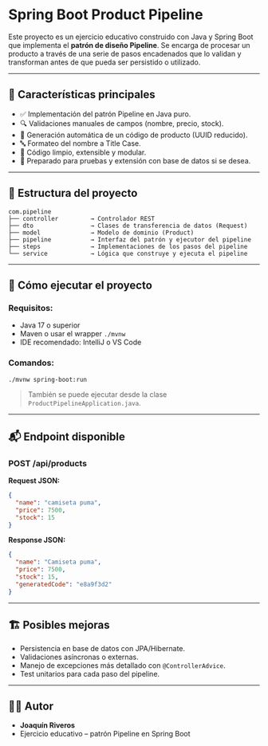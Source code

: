 # Spring Boot Product Pipeline

Este proyecto es un ejercicio educativo construido con Java y Spring Boot que implementa el **patrón de diseño Pipeline**. Se encarga de procesar un producto a través de una serie de pasos encadenados que lo validan y transforman antes de que pueda ser persistido o utilizado.

---

## 📌 Características principales

- ✅ Implementación del patrón Pipeline en Java puro.
- 🔍 Validaciones manuales de campos (nombre, precio, stock).
- 🔐 Generación automática de un código de producto (UUID reducido).
- 🔤 Formateo del nombre a Title Case.
- 🌱 Código limpio, extensible y modular.
- 🧪 Preparado para pruebas y extensión con base de datos si se desea.

---

## 🧩 Estructura del proyecto

```
com.pipeline
├── controller         → Controlador REST
├── dto                → Clases de transferencia de datos (Request)
├── model              → Modelo de dominio (Product)
├── pipeline           → Interfaz del patrón y ejecutor del pipeline
├── steps              → Implementaciones de los pasos del pipeline
└── service            → Lógica que construye y ejecuta el pipeline
```

---

## 🚀 Cómo ejecutar el proyecto

### Requisitos:

- Java 17 o superior
- Maven o usar el wrapper `./mvnw`
- IDE recomendado: IntelliJ o VS Code

### Comandos:

```bash
./mvnw spring-boot:run
```

> También se puede ejecutar desde la clase `ProductPipelineApplication.java`.

---

## 📬 Endpoint disponible

### POST /api/products

**Request JSON:**

```json
{
  "name": "camiseta puma",
  "price": 7500,
  "stock": 15
}
```

**Response JSON:**

```json
{
  "name": "Camiseta puma",
  "price": 7500,
  "stock": 15,
  "generatedCode": "e8a9f3d2"
}
```

---

## 🏗️ Posibles mejoras

- Persistencia en base de datos con JPA/Hibernate.
- Validaciones asíncronas o externas.
- Manejo de excepciones más detallado con `@ControllerAdvice`.
- Test unitarios para cada paso del pipeline.

---

## 🧑‍💻 Autor

- **Joaquín Riveros**  
- Ejercicio educativo – patrón Pipeline en Spring Boot
